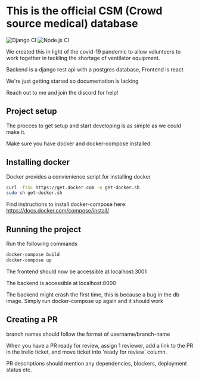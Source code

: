 # This is the official CSM (Crowd source medical) database

![Django CI](https://github.com/crowdsourcemedical/volunteer-database/workflows/Django%20CI/badge.svg)
![Node.js CI](https://github.com/crowdsourcemedical/volunteer-database/workflows/Node.js%20CI/badge.svg)

We created this in light of the covid-19 pandemic to allow volunteers to work together in tackling the shortage of ventilator equipment.

Backend is a django rest api with a postgres database, Frontend is react

We're just getting started so documentation is lacking

Reach out to me and join the discord for help!

## Project setup

The procces to get setup and start developing is as simple as we could make it.

Make sure you have docker and docker-compose installed

## Installing docker

Docker provides a convienience script for installing docker

```sh
curl -fsSL https://get.docker.com -o get-docker.sh
sudo sh get-docker.sh
```

Find instructions to install docker-compose here: https://docs.docker.com/compose/install/

## Running the project

Run the following commands

```sh
docker-compose build
docker-compose up
```

The frontend should now be accessible at localhost:3001

The backend is accessible at localhost:8000

The backend might crash the first time, this is because a bug in the db image. Simply run docker-compose up again and it should work

## Creating a PR

branch names should follow the format of username/branch-name

When you have a PR ready for review, assign 1 reviewer, add a link to the PR in the trello ticket, and move ticket into 'ready for review' column.

PR descriptions should mention any dependencies, blockers, deployment status etc.
